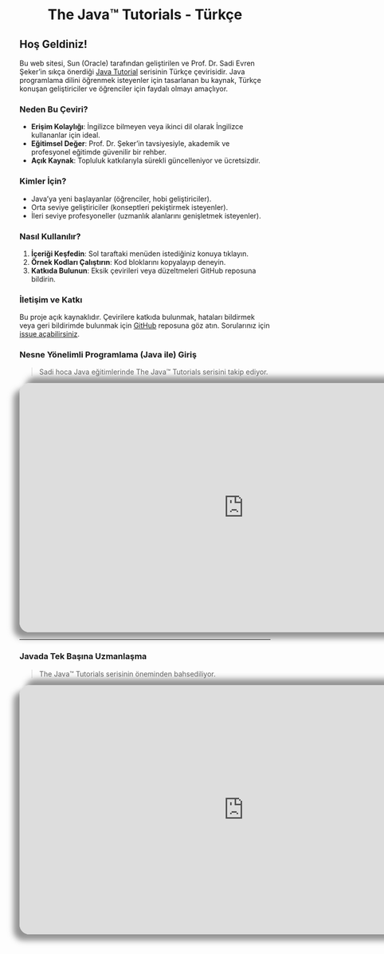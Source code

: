 <center><h1>The Java™ Tutorials - Türkçe</h1></center>

## Hoş Geldiniz!

Bu web sitesi, Sun (Oracle) tarafından geliştirilen ve Prof. Dr. Sadi Evren Şeker’in sıkça önerdiği [Java Tutorial](https://docs.oracle.com/javase/tutorial/) serisinin Türkçe çevirisidir. Java programlama dilini öğrenmek isteyenler için tasarlanan bu kaynak, Türkçe konuşan geliştiriciler ve öğrenciler için faydalı olmayı amaçlıyor.

### Neden Bu Çeviri?
- **Erişim Kolaylığı**: İngilizce bilmeyen veya ikinci dil olarak İngilizce kullananlar için ideal.
- **Eğitimsel Değer**: Prof. Dr. Şeker’in tavsiyesiyle, akademik ve profesyonel eğitimde güvenilir bir rehber.
- **Açık Kaynak**: Topluluk katkılarıyla sürekli güncelleniyor ve ücretsizdir.

### Kimler İçin?
- Java’ya yeni başlayanlar (öğrenciler, hobi geliştiriciler).
- Orta seviye geliştiriciler (konseptleri pekiştirmek isteyenler).
- İleri seviye profesyoneller (uzmanlık alanlarını genişletmek isteyenler).

### Nasıl Kullanılır?
1. **İçeriği Keşfedin**: Sol taraftaki menüden istediğiniz konuya tıklayın.
2. **Örnek Kodları Çalıştırın**: Kod bloklarını kopyalayıp deneyin.
3. **Katkıda Bulunun**: Eksik çevirileri veya düzeltmeleri GitHub reposuna bildirin.

### İletişim ve Katkı
Bu proje açık kaynaklıdır. Çevirilere katkıda bulunmak, hataları bildirmek veya geri bildirimde bulunmak için [GitHub](https://github.com/sefakozan/java-tutorials) reposuna göz atın. Sorularınız için [issue açabilirsiniz](https://github.com/sefakozan/java-tutorials/issues).

### Nesne Yönelimli Programlama (Java ile) Giriş
> Sadi hoca Java eğitimlerinde The Java™ Tutorials serisini takip ediyor.

<div style="width: 900px; height: 500px;">
  <iframe src="https://www.youtube.com/embed/videoseries?si=IKa8pXtN-6hSWZm0&controls=0&list=PLh9ECzBB8tJPFTpuHKhYayis0H9pS6_rI" title="YouTube video player" frameborder="0" style="box-shadow: -12px 12px 12px rgba(41, 41, 41, 0.5), 12px -12px 12px rgba(41, 41, 41, 0.5); border-radius: 20px; width: 100%; height: 100%;" allow="accelerometer; autoplay; clipboard-write; encrypted-media; gyroscope; picture-in-picture; web-share" referrerpolicy="strict-origin-when-cross-origin" allowfullscreen></iframe>
</div>

---

### Javada Tek Başına Uzmanlaşma
> The Java™ Tutorials serisinin öneminden bahsediliyor.

<div style="width: 900px; height: 500px;">
    <iframe width="560" height="315" src="https://www.youtube.com/embed/Y-J1lFsLKIA?si=wkvA0Cq-JPCRvW7D&amp;controls=0" title="YouTube video player" frameborder="0" style="box-shadow: -12px 12px 12px rgba(41, 41, 41, 0.5), 12px -12px 12px rgba(41, 41, 41, 0.5); border-radius: 20px; width: 100%; height: 100%;" allow="accelerometer; autoplay; clipboard-write; encrypted-media; gyroscope; picture-in-picture; web-share" referrerpolicy="strict-origin-when-cross-origin" allowfullscreen></iframe>
</div>
